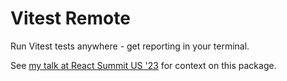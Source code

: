 # Vitest Remote

Run Vitest tests anywhere - get reporting in your terminal.

See [my talk at React Summit US '23](https://portal.gitnation.org/contents/local-first-persistence-and-realtime-sync-with-realm-by-mongodb) for context on this package.
